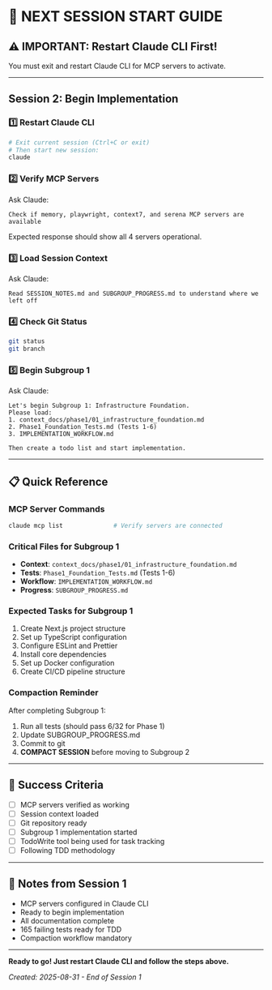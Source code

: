 # 🚀 NEXT SESSION START GUIDE

## ⚠️ IMPORTANT: Restart Claude CLI First!
You must exit and restart Claude CLI for MCP servers to activate.

---

## Session 2: Begin Implementation

### 1️⃣ Restart Claude CLI
```bash
# Exit current session (Ctrl+C or exit)
# Then start new session:
claude
```

### 2️⃣ Verify MCP Servers
Ask Claude:
```
Check if memory, playwright, context7, and serena MCP servers are available
```

Expected response should show all 4 servers operational.

### 3️⃣ Load Session Context
Ask Claude:
```
Read SESSION_NOTES.md and SUBGROUP_PROGRESS.md to understand where we left off
```

### 4️⃣ Check Git Status
```bash
git status
git branch
```

### 5️⃣ Begin Subgroup 1
Ask Claude:
```
Let's begin Subgroup 1: Infrastructure Foundation. 
Please load:
1. context_docs/phase1/01_infrastructure_foundation.md
2. Phase1_Foundation_Tests.md (Tests 1-6)
3. IMPLEMENTATION_WORKFLOW.md

Then create a todo list and start implementation.
```

---

## 📋 Quick Reference

### MCP Server Commands
```bash
claude mcp list              # Verify servers are connected
```

### Critical Files for Subgroup 1
- **Context**: `context_docs/phase1/01_infrastructure_foundation.md`
- **Tests**: `Phase1_Foundation_Tests.md` (Tests 1-6)
- **Workflow**: `IMPLEMENTATION_WORKFLOW.md`
- **Progress**: `SUBGROUP_PROGRESS.md`

### Expected Tasks for Subgroup 1
1. Create Next.js project structure
2. Set up TypeScript configuration
3. Configure ESLint and Prettier
4. Install core dependencies
5. Set up Docker configuration
6. Create CI/CD pipeline structure

### Compaction Reminder
After completing Subgroup 1:
1. Run all tests (should pass 6/32 for Phase 1)
2. Update SUBGROUP_PROGRESS.md
3. Commit to git
4. **COMPACT SESSION** before moving to Subgroup 2

---

## 🎯 Success Criteria
- [ ] MCP servers verified as working
- [ ] Session context loaded
- [ ] Git repository ready
- [ ] Subgroup 1 implementation started
- [ ] TodoWrite tool being used for task tracking
- [ ] Following TDD methodology

---

## 📝 Notes from Session 1
- MCP servers configured in Claude CLI
- Ready to begin implementation
- All documentation complete
- 165 failing tests ready for TDD
- Compaction workflow mandatory

---

**Ready to go! Just restart Claude CLI and follow the steps above.**

*Created: 2025-08-31 - End of Session 1*